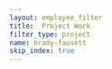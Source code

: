 ```yaml
---
layout: employee_filter
title:  Project Work
filter_type: project
name: brady-fausett
skip_index: true
---
```

